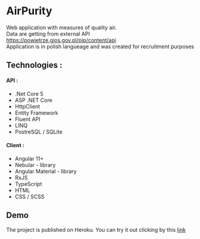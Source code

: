 # AirPurity
Web application with measures of quality air. 
</br>Data are getting from external API https://powietrze.gios.gov.pl/pjp/content/api
</br>Application is in polish langueage and was created for recruitment purposes

## Technologies :

#### API : 
- .Net Core 5
- ASP .NET Core
- HttpClient
- Entity Framework
- Fluent API
- LINQ
- PostreSQL / SQLite

#### Client :
- Angular 11+
- Nebular - library
- Angular Material - library
- RxJS
- TypeScript
- HTML
- CSS / SCSS

## Demo 
The project is published on Heroku. You can try it out clicking by this [link](https://airpurity-banaw.herokuapp.com/)

